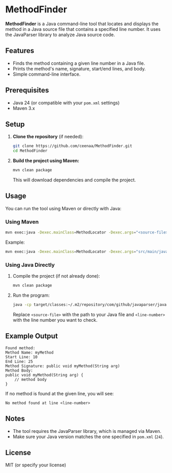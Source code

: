 # MethodFinder

**MethodFinder** is a Java command-line tool that locates and displays the method in a Java source file that contains a specified line number. It uses the JavaParser library to analyze Java source code.

## Features

- Finds the method containing a given line number in a Java file.
- Prints the method's name, signature, start/end lines, and body.
- Simple command-line interface.

## Prerequisites

- Java 24 (or compatible with your `pom.xml` settings)
- Maven 3.x

## Setup

1. **Clone the repository** (if needed):
   ```sh
   git clone https://github.com/ceenaa/MethodFinder.git
   cd MethodFinder
   ```

2. **Build the project using Maven:**
   ```sh
   mvn clean package
   ```

   This will download dependencies and compile the project.

## Usage

You can run the tool using Maven or directly with Java:

### Using Maven

```sh
mvn exec:java -Dexec.mainClass=MethodLocator -Dexec.args="<source-file> <line-number>"
```

Example:
```sh
mvn exec:java -Dexec.mainClass=MethodLocator -Dexec.args="src/main/java/MethodLocator.java 15"
```

### Using Java Directly

1. Compile the project (if not already done):
   ```sh
   mvn clean package
   ```

2. Run the program:
   ```sh
   java -cp target/classes:~/.m2/repository/com/github/javaparser/javaparser-symbol-solver-core/3.27.0/javaparser-symbol-solver-core-3.27.0.jar MethodLocator <source-file> <line-number>
   ```

   Replace `<source-file>` with the path to your Java file and `<line-number>` with the line number you want to check.

## Example Output

```
Found method:
Method Name: myMethod
Start Line: 10
End Line: 25
Method Signature: public void myMethod(String arg)
Method Body:
public void myMethod(String arg) {
    // method body
}
```

If no method is found at the given line, you will see:
```
No method found at line <line-number>
```

## Notes

- The tool requires the JavaParser library, which is managed via Maven.
- Make sure your Java version matches the one specified in `pom.xml` (`24`).

## License

MIT (or specify your license)

